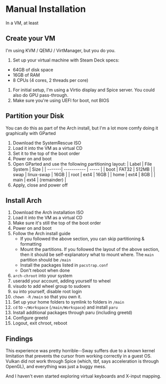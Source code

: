# Manual Installation

In a VM, at least

## Create your VM

I'm using KVM / QEMU / VirtManager, but you do you.

1. Set up your virtual machine with Steam Deck specs:
  - 64GB of disk space
  - 16GB of RAM
  - 8 CPUs (4 cores, 2 threads per core)
1. For initial setup, I'm using a Virtio display and Spice server. You
   could also do GPU pass-through.
1. Make sure you're using UEFI for boot, not BIOS

## Partition your Disk

You can do this as part of the Arch install, but I'm a lot more comfy
doing it graphically with GParted

1. Download the SystemRescue ISO
1. Load it into the VM  as a virtual CD
1. Set it to the top of the boot order
1. Power on and boot
1. Open GParted and use the following partitioning layout:
   | Label  | File System | Size  |
   | -------| ----------- | ----- |
   | boot   | FAT32       | 512MB |
   | swap   | linux-swap  | 16GB  |
   | root   | ext4        | 16GB  |
   | home   | ext4        | 8GB   |
   | main   | ext4        | (remainder) |
1. Apply, close and power off

## Install Arch

1. Download the Arch installation ISO
1. Load it into the VM as a virtual CD
1. Make sure it's still the top of the boot order
1. Power on and boot
1. Follow the Arch install guide
   - If you followed the above section, you can skip partitioning & formatting
   - Mount the partitions. If you followed the layout of the above section,
     then it should be self-explanatory what to mount where. The `main` partition
     should be `/main`
   - Install the packages listed in `pacstrap.conf`
   - Don't reboot when done
1. `arch-chroot` into your system
1. useradd your account, adding yourself to wheel
1. visudo to add wheel group to sudoers
1. su into yourself, disable root login
1. `chown -R` `/main` so that you own it.
1. Set up your home folders to symlink to folders in `/main`
1. `cd` to `~/Workspace` (`/main/Workspace`) and install `paru`
1. Install additional packages through paru (including greetd)
1. Configure greetd
1. Logout, exit chroot, reboot

## Findings

This experience was pretty horrible--Sway suffers due to a known
kernel limitation that prevents the cursor from working correctly
in a guest OS. Vulkan did not work through Spice (which, tbf, says
acceleration is through OpenGL), and everything was just a buggy mess.

And I haven't even started exploring virtual keyboards and X-input mapping.

